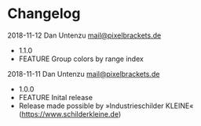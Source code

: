Changelog
=========

2018-11-12 Dan Untenzu <mail@pixelbrackets.de>

  * 1.1.0
  * FEATURE Group colors by range index

2018-11-11 Dan Untenzu <mail@pixelbrackets.de>

  * 1.0.0
  * FEATURE Inital release
  * Release made possible by »Industrieschilder KLEINE« (https://www.schilderkleine.de)
